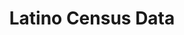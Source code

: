 ---
title: Latino Census Data
tools: [R, Census]
image: https://rpubs.com/AdriMichelson/NV2020DiCenLa
description: Nevada 2020 Prelim Census Data
---
